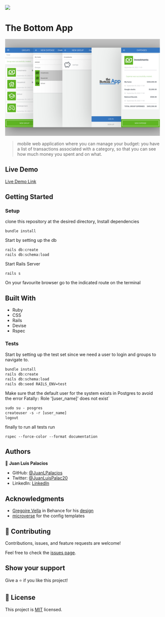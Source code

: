 ![](https://img.shields.io/badge/Microverse-blueviolet)

# The Bottom App

![screenshot](./screenshot.png)

> mobile web application where you can manage your budget: you have a list of transactions associated with a category, so that you can see how much money you spent and on what.


## Live Demo

[Live Demo Link](https://evening-depths-79480.herokuapp.com/)

## Getting Started

### Setup

clone this repository at the desired directory, Install dependencies

```
bundle install
```

Start by setting up the db

```
rails db:create
rails db:schema:load
```

Start Rails Server

```
rails s
```
On your favourite browser go to the indicated route on the terminal


## Built With

- Ruby
- CSS
- Rails
- Devise
- Rspec


### Tests

Start by setting up the test set since we need a user to login and groups to navigate to.

```
bundle install
rails db:create
rails db:schema:load
rails db:seed RAILS_ENV=test
```

Make sure that the default user for the system exists in Postgres to avoid the error Fatally`:` Role '[user_name]' does not exist`

```
sudo su - posgres
createuser -s -r [user_name]
logout
```

finally to run all tests run

```
rspec --force-color --format documentation
```


## Authors

👤 **Juan Luis Palacios**

- GitHub: [@JuanLPalacios](https://github.com/JuanLPalacios)
- Twitter: [@JuanLuisPalac20](https://twitter.com/twitterhandle)
- LinkedIn: [LinkedIn](https://www.linkedin.com/in/juan-luis-palacios-p%C3%A9rez-95b39a228/)

## Acknowledgments

- [Gregoire Vella](https://www.behance.net/gregoirevella) in Behance for his [design](https://www.behance.net/gallery/19759151/Snapscan-iOs-design-and-branding?tracking_source=)
- [microverse](http://www.microverse.org) for the config templates

## 🤝 Contributing

Contributions, issues, and feature requests are welcome!

Feel free to check the [issues page](./issues).

## Show your support

Give a ⭐️ if you like this project!

## 📝 License

This project is [MIT](./LICENSE) licensed.
